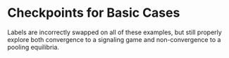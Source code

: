 # Checkpoints for Basic Cases
Labels are incorrectly swapped on all of these examples, but still properly explore both convergence to a signaling game and non-convergence to a pooling equilibria.
